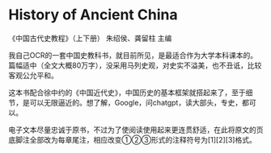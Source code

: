 # History of Ancient China

《中国古代史教程》（上下册） 朱绍侯、龚留柱 主编

我自己OCR的一套中国史教科书，就目前所见，是最适合作为大学本科课本的。篇幅适中（全文大概80万字），没采用马列史观，对史实不溢美，也不丑诋，比较客观公允平和。

这本书配合徐中约的《中国近代史》，中国历史的基本框架就搭起来了，至于细节，是可以无限逼近的。想了解，Google，问chatgpt，读大部头，专史，都可以。

电子文本尽量忠诚于原书，不过为了使阅读使用起来更连贯舒适，在此将原文的页底脚注全部改为每章尾注，相应改变①②③形式的注释符号为[1][2][3]格式。